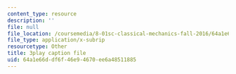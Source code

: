 ```yaml
---
content_type: resource
description: ''
file: null
file_location: /coursemedia/8-01sc-classical-mechanics-fall-2016/64a1e66ddf6f46e94670ee6a48511885_nfawe03nvAY.srt
file_type: application/x-subrip
resourcetype: Other
title: 3play caption file
uid: 64a1e66d-df6f-46e9-4670-ee6a48511885
---
```

